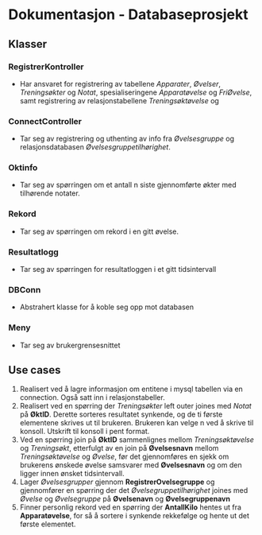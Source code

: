# Dokumentasjon - Databaseprosjekt

## Klasser

### RegistrerKontroller
 - Har ansvaret for registrering av tabellene *Apparater*, *Øvelser*, *Treningsøkter* og *Notat*, spesialiseringene *Apparatøvelse* og *FriØvelse*, samt registrering av relasjonstabellene *Treningsøktøvelse* og 
### ConnectController
- Tar seg av registrering og uthenting av info fra *Øvelsesgruppe* og relasjonsdatabasen *Øvelsesgruppetilhørighet*.
### Oktinfo
- Tar seg av spørringen om et antall n siste gjennomførte økter med tilhørende notater.
### Rekord
- Tar seg av spørringen om rekord i en gitt øvelse.
### Resultatlogg
- Tar seg av spørringen for resultatloggen i et gitt tidsintervall
### DBConn
- Abstrahert klasse for å koble seg opp mot databasen
### Meny
- Tar seg av brukergrensesnittet

## Use cases
1. Realisert ved å lagre informasjon om entitene i mysql tabellen via en connection. Også satt inn i relasjonstabeller.
2. Realisert ved en spørring der *Treningsøkter* left outer joines med *Notat* på **ØktID**. Derette sorteres resultatet synkende, og de ti første elementene skrives ut til brukeren. Brukeren kan velge n ved å skrive til konsoll. Utskrift til konsoll i pent format.
3. Ved en spørring join på **ØktID** sammenlignes mellom *Treningsøktøvelse* og *Treningsøkt*, etterfulgt av en join på **Øvelsesnavn** mellom *Treningsøktøvelse* og *Øvelse*, før det gjennomføres en sjekk om brukerens ønskede øvelse samsvarer med **Øvelsesnavn** og om den ligger innen ønsket tidsintervall.
4. Lager *Øvelsesgrupper* gjennom __RegistrerOvelsegruppe__ og gjennomfører en spørring der det *Øvelsegruppetilhørighet* joines med *Øvelse* og *Øvelsegruppe* på **Øvelsenavn** og **Øvelsegruppenavn**
5. Finner personlig rekord ved en spørring der **AntallKilo** hentes ut fra **Apparatøvelse**, for så å sortere i synkende rekkefølge og hente ut det første elementet.